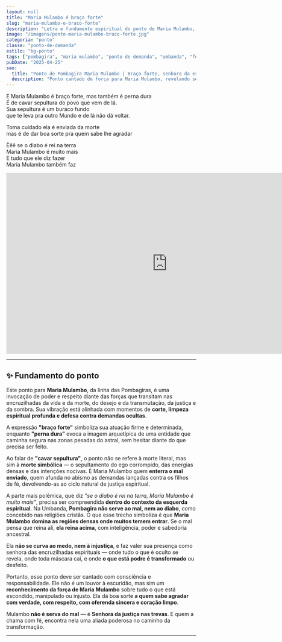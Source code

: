 ```yaml
---
layout: null
title: "Maria Mulambo é braço forte"
slug: "maria-mulambo-e-braco-forte"
description: "Letra e fundamento espiritual do ponto de Maria Mulambo, exaltando sua força na esquerda, domínio sobre as trevas e poder de transformação."
image: "/imagens/ponto-maria-mulambo-braco-forte.jpg"
categoria: "ponto"
classe: "ponto-de-demanda"
estilo: "bg-ponto"
tags: ["pombagira", "maria mulambo", "ponto de demanda", "umbanda", "força espiritual", "proteção"]
pubDate: "2025-04-25"
seo:
  title: "Ponto de Pombagira Maria Mulambo | Braço forte, senhora da esquerda"
  description: "Ponto cantado de força para Maria Mulambo, revelando seu poder de transmutação, justiça e domínio sobre as trevas. Compreenda o verdadeiro fundamento espiritual por trás da letra."
---
```




E Maria Mulambo é braço forte, mas também é perna dura  
É de cavar sepultura do povo que vem de lá.  
Sua sepultura é um buraco fundo  
que te leva pra outro Mundo e de lá não dá voltar.  

Toma cuidado ela é enviada da morte  
mas é de dar boa sorte pra quem sabe lhe agradar  

Êêê se o diabo é rei na terra  
Maria Mulambo é muito mais  
E tudo que ele diz fazer  
Maria Mulambo também faz  

<iframe width="853" height="480" src="https://www.youtube.com/embed/OoE6_CEsEY0" title="Ponto de Pombagira - Maria Mulambo" frameborder="0" allow="accelerometer; autoplay; clipboard-write; encrypted-media; gyroscope; picture-in-picture; web-share" referrerpolicy="strict-origin-when-cross-origin" allowfullscreen></iframe>

---

## ✨ Fundamento do ponto

Este ponto para **Maria Mulambo**, da linha das Pombagiras, é uma invocação de poder e respeito diante das forças que transitam nas encruzilhadas da vida e da morte, do desejo e da transmutação, da justiça e da sombra. Sua vibração está alinhada com momentos de **corte, limpeza espiritual profunda e defesa contra demandas ocultas**.

A expressão **"braço forte"** simboliza sua atuação firme e determinada, enquanto **"perna dura"** evoca a imagem arquetípica de uma entidade que caminha segura nas zonas pesadas do astral, sem hesitar diante do que precisa ser feito.

Ao falar de **"cavar sepultura"**, o ponto não se refere à morte literal, mas sim à **morte simbólica** — o sepultamento do ego corrompido, das energias densas e das intenções nocivas. É Maria Mulambo quem **enterra o mal enviado**, quem afunda no abismo as demandas lançadas contra os filhos de fé, devolvendo-as ao ciclo natural de justiça espiritual.

A parte mais polêmica, que diz *"se o diabo é rei na terra, Maria Mulambo é muito mais"*, precisa ser compreendida **dentro do contexto da esquerda espiritual**. Na Umbanda, **Pombagira não serve ao mal, nem ao diabo**, como concebido nas religiões cristãs. O que esse trecho simboliza é que **Maria Mulambo domina as regiões densas onde muitos temem entrar**. Se o mal pensa que reina ali, **ela reina acima**, com inteligência, poder e sabedoria ancestral. 

Ela **não se curva ao medo, nem à injustiça**, e faz valer sua presença como senhora das encruzilhadas espirituais — onde tudo o que é oculto se revela, onde toda máscara cai, e onde **o que está podre é transformado** ou desfeito.

Portanto, esse ponto deve ser cantado com consciência e responsabilidade. Ele não é um louvor à escuridão, mas sim um **reconhecimento da força de Maria Mulambo** sobre tudo o que está escondido, manipulado ou injusto. Ela dá boa sorte **a quem sabe agradar com verdade, com respeito, com oferenda sincera e coração limpo**.

Mulambo **não é serva do mal** — é **Senhora da justiça nas trevas**. E quem a chama com fé, encontra nela uma aliada poderosa no caminho da transformação.

---

